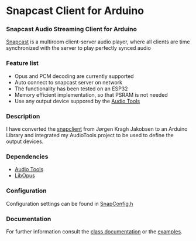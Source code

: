# Snapcast Client for Arduino 

### Snapcast Audio Streaming Client for Arduino

[Snapcast](https://github.com/badaix/snapcast) is a multiroom client-server audio player, where all clients are time synchronized with the server to play perfectly synced audio

### Feature list

- Opus and PCM decoding are currently supported
- Auto connect to snapcast server on network
- The functionality has been tested on an ESP32
- Memory efficient implementation, so that PSRAM is not needed
- Use any output device suppored by the [Audio Tools](https://github.com/pschatzmann/arduino-audio-tools)

### Description

I have converted the [snapclient](https://github.com/jorgenkraghjakobsen/snapclient) from Jørgen Kragh Jakobsen to an Arduino Library and integrated my AudioTools project to be used to define the output devices.

### Dependencies

- [Audio Tools](https://github.com/pschatzmann/arduino-audio-tools)
- [LibOpus](https://github.com/pschatzmann/arduino-libopus)


### Configuration

Configuration settings can be found in [SnapConfig.h](https://github.com/pschatzmann/arduino-snapcast/blob/main/src/SnapConfig.h)


### Documentation

For further information consult the [class documentation](https://pschatzmann.github.io/arduino-snapclient/html/annotated.html) or the [examples](examples/).


